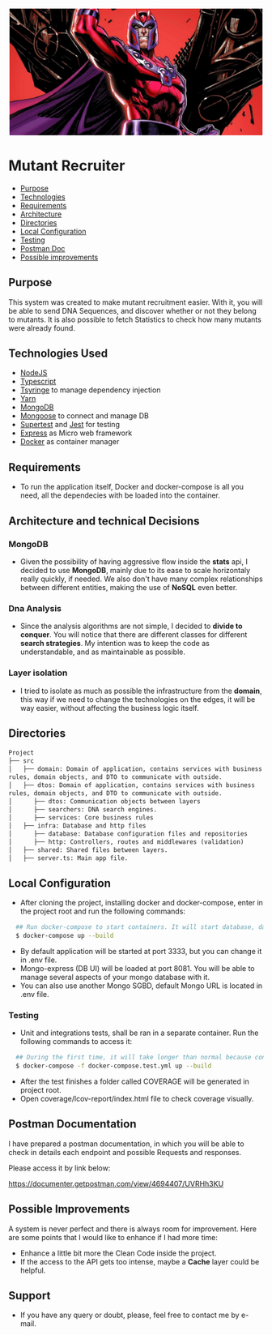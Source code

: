<h3 align="center">
    <img alt="Logo" title="#logo" width="500px" src="/assets/Magneto.jpeg">
    <br>
</h3>

# Mutant Recruiter

- [Purpose](#purpose)
- [Technologies](#techs)
- [Requirements](#reqs)
- [Architecture](#architecture)
- [Directories](#directories)
- [Local Configuration](#localconfig)
- [Testing](#testing)
- [Postman Doc](#postman)
- [Possible improvements](#improvements)

<a id="purpose"></a>
## Purpose

This system was created to make mutant recruitment easier. With it, you will be able to send DNA Sequences, and discover whether or not they belong to mutants.
It is also possible to fetch Statistics to check how many mutants were already found.

<a id="techs"></a>
## Technologies Used

- [NodeJS](https://nodejs.org/en/)
- [Typescript](https://www.typescriptlang.org/)
- [Tsyringe](https://github.com/microsoft/tsyringe) to manage dependency injection
- [Yarn](https://yarnpkg.com/)
- [MongoDB](https://www.mongodb.com/)
- [Mongoose](https://mongoosejs.com/) to connect and manage DB
- [Supertest](https://www.npmjs.com/package/supertest) and [Jest](https://jestjs.io/) for testing
- [Express](https://expressjs.com/) as Micro web framework
- [Docker](https://www.docker.com/) as container manager

<a id="reqs"></a>
## Requirements
- To run the application itself, Docker and docker-compose is all you need, all the dependecies with be loaded into the container.

<a id="architecture"></a>
## Architecture and technical Decisions

### MongoDB
- Given the possibility of having aggressive flow inside the **stats** api, I decided to use **MongoDB**, mainly due to its ease to scale horizontaly really quickly, if needed. We also don't have many complex relationships between different entities, making the use of **NoSQL** even better.

### Dna Analysis
- Since the analysis algorithms are not simple, I decided to **divide to conquer**. You will notice that there are different classes for different **search strategies**. My intention was to keep the code as understandable, and as maintainable as possible.

### Layer isolation
- I tried to isolate as much as possible the infrastructure from the **domain**, this way if we need to change the technologies on the edges, it will be way easier, without affecting the business logic itself.

<a id="directories"></a>
## Directories

```
Project
├── src
│   ├── domain: Domain of application, contains services with business rules, domain objects, and DTO to communicate with outside.
│   ├── dtos: Domain of application, contains services with business rules, domain objects, and DTO to communicate with outside.
│      ├── dtos: Communication objects between layers
│      ├── searchers: DNA search engines.     
│      ├── services: Core business rules
│   ├── infra: Database and http files
│      ├── database: Database configuration files and repositories
│      ├── http: Controllers, routes and middlewares (validation)
│   ├── shared: Shared files between layers.
│   ├── server.ts: Main app file.  

```
<a id="localconfig"></a>
## Local Configuration

- After cloning the project, installing docker and docker-compose, enter in the project root and run the following commands:
```sh
  ## Run docker-compose to start containers. It will start database, database-interface and the application server.
  $ docker-compose up --build
```
- By default application will be started at port 3333, but you can change it in .env file.
- Mongo-express (DB UI) will be loaded at port 8081. You will be able to manage several aspects of your mongo database with it.
- You can also use another Mongo SGBD, default Mongo URL is located in .env file.

<a id="testing"></a>
### Testing
- Unit and integrations tests, shall be ran in a separate container. Run the following commands to access it:
```sh
  ## During the first time, it will take longer than normal because container will download dependencies
  $ docker-compose -f docker-compose.test.yml up --build
```
- After the test finishes a folder called COVERAGE will be generated in project root.
- Open coverage/lcov-report/index.html file to check coverage visually.

<a id="postman"></a>
## Postman Documentation

I have prepared a postman documentation, in which you will be able to check in details each endpoint and possible Requests and responses.

Please access it by link below:

https://documenter.getpostman.com/view/4694407/UVRHh3KU

<a id="improvements"></a>
## Possible Improvements

A system is never perfect and there is always room for improvement. Here are some points that I would like to enhance if I had more time:

- Enhance a little bit more the Clean Code inside the project. 
- If the access to the API gets too intense, maybe a **Cache** layer could be helpful.

## Support

* If you have any query or doubt, please, feel free to contact me by e-mail.

